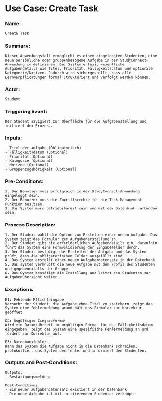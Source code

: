 # Use Case: Create Task

### Name: 

    Create Task

### Summary: 

    Dieser Anwendungsfall ermöglicht es einem eingeloggten Studenten, eine neue persönliche oder gruppenbezogene Aufgabe in der StudyConnect-Anwendung zu definieren. Das System erfasst wesentliche Aufgabendetails wie Titel, Priorität, Fälligkeitsdatum und optionale Kategoerie/Notizen. Dadurch wird sichergestellt, dass alle Lernverpflichtungen formal strukturiert und verfolgt werden können.

### Actor:

    Student

### Triggering Event:

    Der Student navigiert zur Oberfläche für die Aufgabenstellung und initiiert den Prozess.

### Inputs:

    - Titel der Aufgabe (Obligatorisch)
    - Fälligkeitsdatum (Optional)
    - Priorität (Optional)
    - Kategorie (Optional)
    - Notizen (Optional)
    - Gruppenzugehörigkeit (Optional)


### Pre-Conditions:

    1. Der Benutzer muss erfolgreich in der StudyConnect-Anwendung eingeloggt sein.
    2. Der Benutzer muss die Zugriffsrechte für die Task-Management-Funktion besitzen.
    3. Das System muss betriebsbereit sein und mit der Datenbank verbunden sein.

### Process Description:

    1. Der Student wählt die Option zum Erstellen einer neuen Aufgabe. Das System zeigt das Formular zur Aufgabenerstellung an.
    2. Der Student gibt die erforlderlichen Aufgabendetails ein, daraufhin führt das System eine Formvalidierung der Eingabefelder durch.
    3. Der Student bestätigt das Erstellen der Aufgabe und das System prüft, dass die obligatorischen Felder ausgefüllt sind.
    4. Das System erstellt einen neuen Aufgabendatensatz in der Datenbank.
    5. Das system verknüpft die neue Aufgabe mit dem Profil des Studenten und gegebenenfalls der Gruppe
    6. Das System bestätigt die Erstellung und leitet den Studenten zur Aufgabenübersicht weiter.

### Exceptions:

    E1: Fehlende Pflichteingabe 
    Versucht der Student, die Aufgabe ohne Titel zu speichern, zeigt das System eine Fehlermeldung anund hält das Formular zur Korrektur geöffnet

    E2: Ungültiges Eingabeformat
    Wird ein Datum/Uhrzeit im ungültigen Format für das Fälligkeitsdatum eingegeben, zeigt das System eine spezifische Fehlermeldung an und fordert zur Korrektur auf.

    E3: Datenbankfehler
    Kann das System die Aufgabe nicht in die Datenbank schreiben, protokolliert das System den fehler und informiert den Studenten.

### Outputs and Post-Conditions:

    Outputs: 
    - Bestätigungsmeldung
    
    Post-Conditions:
    - Ein neuer Aufgabendatensatz existiert in der Datenbank
    - Die neue Aufgabe ist mit initiierenden Studenten verknüpft